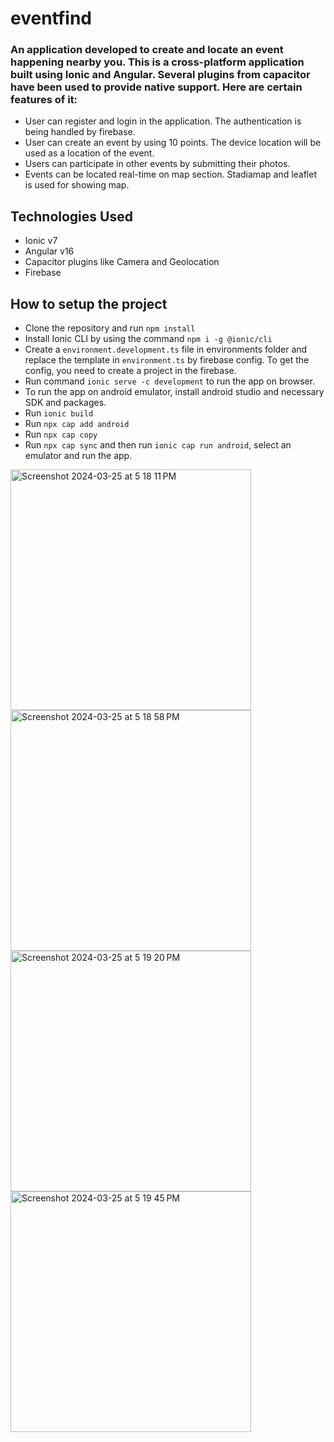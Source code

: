 # eventfind
### An application developed to create and locate an event happening nearby you. This is a cross-platform application built using Ionic and Angular. Several plugins from capacitor have been used to provide native support. Here are certain features of it:
* User can register and login in the application. The authentication is being handled by firebase.
* User can create an event by using 10 points. The device location will be used as a location of the event.
* Users can participate in other events by submitting their photos.
* Events can be located real-time on map section. Stadiamap and leaflet is used for showing map.

## Technologies Used
* Ionic v7
* Angular v16
* Capacitor plugins like Camera and Geolocation
* Firebase

## How to setup the project
* Clone the repository and run `npm install`
* Install Ionic CLI by using the command `npm i -g @ionic/cli`
* Create a `environment.development.ts` file in environments folder and replace the template in `environment.ts` by firebase config. To get the config, you need to create a project in the firebase.
* Run command `ionic serve -c development` to run the app on browser.
* To run the app on android emulator, install android studio and necessary SDK and packages.
* Run `ionic build`
* Run `npx cap add android`
* Run `npx cap copy`
* Run `npx cap sync` and then run `ionic cap run android`, select an emulator and run the app.


<img width="385" alt="Screenshot 2024-03-25 at 5 18 11 PM" src="https://github.com/suyashpatil78/eventfind/assets/127177049/a646dd09-4082-4e6d-9718-93b2d39698a1">
<img width="385" alt="Screenshot 2024-03-25 at 5 18 58 PM" src="https://github.com/suyashpatil78/eventfind/assets/127177049/2a7d3593-c5bc-46e6-8cbf-f23c58421d2e">
<img width="385" alt="Screenshot 2024-03-25 at 5 19 20 PM" src="https://github.com/suyashpatil78/eventfind/assets/127177049/2e81197b-aec3-423a-8396-3c70c983961b">
<img width="385" alt="Screenshot 2024-03-25 at 5 19 45 PM" src="https://github.com/suyashpatil78/eventfind/assets/127177049/cb44e160-76d4-43d4-85aa-627575b06918">
